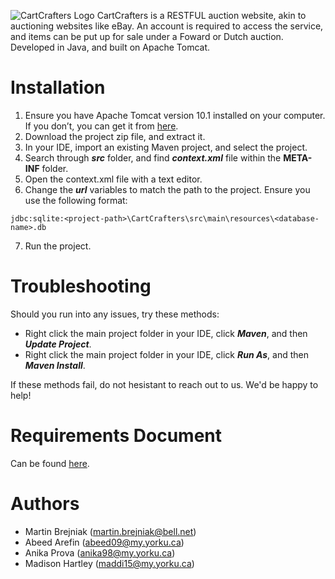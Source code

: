 ![CartCrafters Logo](https://github.com/Martin-Brejniak/CartCrafters/assets/77299294/2a516df4-c0f5-4fc3-8743-a26c7f5396c2)
CartCrafters is a RESTFUL auction website, akin to auctioning websites like eBay. An account is required to access the service, and items can be put up for sale under a Foward or Dutch auction. Developed in Java, and built on Apache Tomcat. 

# Installation
1. Ensure you have Apache Tomcat version 10.1 installed on your computer. If you don’t, you can get it from [here](https://tomcat.apache.org/download-90.cgi).
2. Download the project zip file, and extract it.
3. In your IDE, import an existing Maven project, and select the project.
4. Search through ***src*** folder, and find ***context.xml*** file within the **META-INF** folder.
5. Open the context.xml file with a text editor.
6. Change the ***url*** variables to match the path to the project. Ensure you use the following format:
```
jdbc:sqlite:<project-path>\CartCrafters\src\main\resources\<database-name>.db
```
7. Run the project.

# Troubleshooting
Should you run into any issues, try these methods:
- Right click the main project folder in your IDE, click ***Maven***, and then ***Update Project***.
- Right click the main project folder in your IDE, click ***Run As***, and then ***Maven Install***.

If these methods fail, do not hesistant to reach out to us. We'd be happy to help!

# Requirements Document
Can be found [here](https://docs.google.com/document/d/1ZWlmvLkMUWDauz06uMcv-5dzCzevhOUv9Qs2rIAS454/edit?usp=sharing).

# Authors
- Martin Brejniak (martin.brejniak@bell.net)
- Abeed Arefin (abeed09@my.yorku.ca)
- Anika Prova (anika98@my.yorku.ca)
- Madison Hartley (maddi15@my.yorku.ca)
